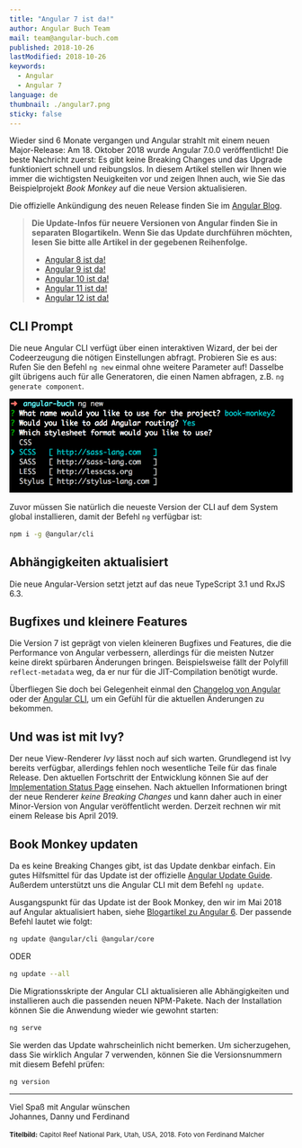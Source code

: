 ```yaml
---
title: "Angular 7 ist da!"
author: Angular Buch Team
mail: team@angular-buch.com
published: 2018-10-26
lastModified: 2018-10-26
keywords:
  - Angular
  - Angular 7
language: de
thumbnail: ./angular7.png
sticky: false
---
```


Wieder sind 6 Monate vergangen und Angular strahlt mit einem neuen Major-Release: Am 18. Oktober 2018 wurde Angular 7.0.0 veröffentlicht!
Die beste Nachricht zuerst: Es gibt keine Breaking Changes und das Upgrade funktioniert schnell und reibungslos.
In diesem Artikel stellen wir Ihnen wie immer die wichtigsten Neuigkeiten vor und zeigen Ihnen auch, wie Sie das Beispielprojekt *Book Monkey* auf die neue Version aktualisieren.

Die offizielle Ankündigung des neuen Release finden Sie im [Angular Blog](https://blog.angular.io/c594e22e7b8c).

> **Die Update-Infos für neuere Versionen von Angular finden Sie in separaten Blogartikeln. Wenn Sie das Update durchführen möchten, lesen Sie bitte alle Artikel in der gegebenen Reihenfolge.**
> * [Angular 8 ist da!](/blog/2019-06-angular8)
> * [Angular 9 ist da!](/blog/2020-02-angular9)
> * [Angular 10 ist da!](/blog/2020-06-angular10)
> * [Angular 11 ist da!](/blog/2020-11-angular11)
> * [Angular 12 ist da!](/blog/2021-05-angular12)
## CLI Prompt

Die neue Angular CLI verfügt über einen interaktiven Wizard, der bei der Codeerzeugung die nötigen Einstellungen abfragt.
Probieren Sie es aus: Rufen Sie den Befehl `ng new` einmal ohne weitere Parameter auf!
Dasselbe gilt übrigens auch für alle Generatoren, die einen Namen abfragen, z.B. `ng generate component`.

![Screenshot CLI Prompt](cliprompt.png)

Zuvor müssen Sie natürlich die neueste Version der CLI auf dem System global installieren, damit der Befehl `ng` verfügbar ist:

```bash
npm i -g @angular/cli
```

## Abhängigkeiten aktualisiert

Die neue Angular-Version setzt jetzt auf das neue TypeScript 3.1 und RxJS 6.3.

## Bugfixes und kleinere Features

Die Version 7 ist geprägt von vielen kleineren Bugfixes und Features, die die Performance von Angular verbessern, allerdings für die meisten Nutzer keine direkt spürbaren Änderungen bringen.
Beispielsweise fällt der Polyfill `reflect-metadata` weg, da er nur für die JIT-Compilation benötigt wurde.

Überfliegen Sie doch bei Gelegenheit einmal den [Changelog von Angular](https://github.com/angular/angular/blob/master/CHANGELOG.md#700-2018-10-18) oder der [Angular CLI](https://github.com/angular/angular-cli/releases/tag/v7.0.1), um ein Gefühl für die aktuellen Änderungen zu bekommen.

## Und was ist mit Ivy?

Der neue View-Renderer *Ivy* lässt noch auf sich warten.
Grundlegend ist Ivy bereits verfügbar, allerdings fehlen noch wesentliche Teile für das finale Release. Den aktuellen Fortschritt der Entwicklung können Sie auf der [Implementation Status Page](https://github.com/angular/angular/blob/master/packages/core/src/render3/STATUS.md) einsehen.
Nach aktuellen Informationen bringt der neue Renderer *keine Breaking Changes* und kann daher auch in einer Minor-Version von Angular veröffentlicht werden.
Derzeit rechnen wir mit einem Release bis April 2019.


## Book Monkey updaten

Da es keine Breaking Changes gibt, ist das Update denkbar einfach.
Ein gutes Hilfsmittel für das Update ist der offizielle [Angular Update Guide](https://update.angular.io/#6.0:7.0).
Außerdem unterstützt uns die Angular CLI mit dem Befehl `ng update`.

Ausgangspunkt für das Update ist der Book Monkey, den wir im Mai 2018 auf Angular aktualisiert haben, siehe [Blogartikel zu Angular 6](/blog/2018-05-angular6). Der passende Befehl lautet wie folgt:

```bash
ng update @angular/cli @angular/core
```

ODER

```bash
ng update --all
```

Die Migrationsskripte der Angular CLI aktualisieren alle Abhängigkeiten und installieren auch die passenden neuen NPM-Pakete.
Nach der Installation können Sie die Anwendung wieder wie gewohnt starten:

```bash
ng serve
```

Sie werden das Update wahrscheinlich nicht bemerken. Um sicherzugehen, dass Sie wirklich Angular 7 verwenden, können Sie die Versionsnummern mit diesem Befehl prüfen:

```bash
ng version
```


<hr>

Viel Spaß mit Angular wünschen<br>
Johannes, Danny und Ferdinand


<small>**Titelbild:** Capitol Reef National Park, Utah, USA, 2018. Foto von Ferdinand Malcher</small>
